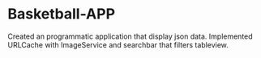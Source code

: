 # Basketball-APP
Created an programmatic application that display json data. Implemented URLCache with ImageService and searchbar that filters tableview.
